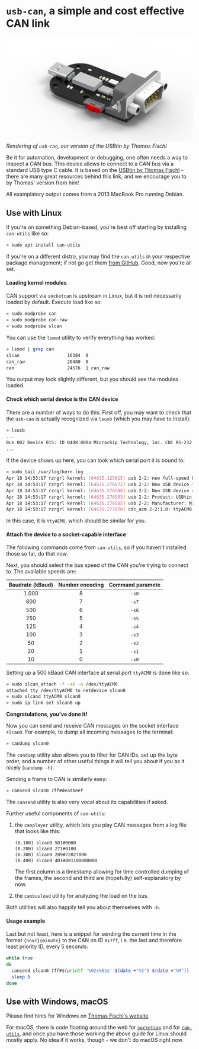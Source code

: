 # `usb-can`, a simple and cost effective CAN link

![bmc::labs `usb-can`](./pictures/render2.jpg "bmc::labs `usb-can`")
_Rendering of `usb-can`, our version of the USBtin by Thomas Fischl_

Be it for automation, development or debugging, one often needs a way to
inspect a CAN bus. This device allows to connect to a CAN bus via a standard
USB type C cable. It is based on the [USBtin by Thomas
Fischl](https://www.fischl.de/usbtin/) - there are many great resources behind
this link, and we encourage you to by Thomas' version from him!

All examplatory output comes from a 2013 MacBook Pro running Debian.


## Use with Linux
If you're on something Debian-based, you're best off starting by installing
`can-utils` like so:

```bash
» sudo apt install can-utils
```

If you're on a different distro, you may find the `can-utils` in your
respective package management; if not go get them [from
GitHub](https://github.com/linux-can/can-utils). Good, now you're all set.

#### Loading kernel modules
CAN support via `socketcan` is upstream in Linux, but it is not necessarily
loaded by default. Execute load like so:

```bash
» sudo modprobe can
» sudo modprobe can-raw
» sudo modprobe slcan
```

You can use the `lsmod` utility to verify everything has worked:

```bash
» lsmod | grep can
slcan                  16384  0
can_raw                20480  0
can                    24576  1 can_raw
```

You output may look slightly different, but you should see the modules loaded.

#### Check which serial device is the CAN device
There are a number of ways to do this. First off, you may want to check that
the `usb-can` is actually recognized via `lsusb` (which you may have to
install):

```bash
» lsusb
...
Bus 002 Device 015: ID 04d8:000a Microchip Technology, Inc. CDC RS-232 Emulation Demo
...
```

If the device shows up here, you can look which serial port it is bound to:

```bash
» sudo tail /var/log/kern.log
Apr 18 14:53:17 rzrgrl kernel: [64635.125815] usb 2-2: new full-speed USB device number 15 using xhci_hcd
Apr 18 14:53:17 rzrgrl kernel: [64635.276572] usb 2-2: New USB device found, idVendor=04d8, idProduct=000a, bcdDevice= 1.00
Apr 18 14:53:17 rzrgrl kernel: [64635.276580] usb 2-2: New USB device strings: Mfr=1, Product=2, SerialNumber=0
Apr 18 14:53:17 rzrgrl kernel: [64635.276583] usb 2-2: Product: USBtin
Apr 18 14:53:17 rzrgrl kernel: [64635.276585] usb 2-2: Manufacturer: Microchip Technology, Inc.
Apr 18 14:53:17 rzrgrl kernel: [64635.277670] cdc_acm 2-2:1.0: ttyACM0: USB ACM device
```

In this case, it is `ttyACM0`, which should be similar for you.

#### Attach the device to a socket-capable interface
The following commands come from `can-utils`, so if you haven't installed those
so far, do that now.

Next, you should select the bus speed of the CAN you're trying to connect to.
The available speeds are:

| Baudrate (kBaud) | Number encoding | Command paramete |
| :---: | :---: | :---: |
| 1.000 | 8 | `-s8` |
| 800 | 7 | `-s7` |
| 500 | 6 | `-s6` |
| 250 | 5 | `-s5` |
| 125 | 4 | `-s4` |
| 100 | 3 | `-s3` |
| 50 | 2 | `-s2` |
| 20 | 1 | `-s1` |
| 10 | 0 | `-s0` |

Setting up a 500 kBaud CAN interface at serial port `ttyACM0` is done like so:

```bash
» sudo slcan_attach -f -s6 -o /dev/ttyACM0
attached tty /dev/ttyACM0 to netdevice slcan0
» sudo slcand ttyACM0 slcan0
» sudo ip link set slcan0 up
```

**Congratulations, you've done it!**

Now you can send and receive CAN messages on the socket interface `slcan0`. For
example, to dump all incoming messages to the terminal:

```bash
» candump slcan0
```

The `candump` utility also allows you to filter for CAN IDs, set up the byte
order, and a number of other useful things it will tell you about if you as it
nicely (`candump -h`).

Sending a frame to CAN is similarly easy:

```bash
» cansend slcan0 7ff#deadbeef
```

The `cansend` utility is also very vocal about its capabilities if asked.

Further useful components of `can-utils`:

1. the `canplayer` utility, which lets you play CAN messages from a log file
    that looks like this:

    ```
    (0.100) slcan0 5D1#0000
    (0.200) slcan0 271#0100
    (0.300) slcan0 289#72027000
    (0.400) slcan0 401#081100000000
    ```

    The first column is a timestamp allowing for time controlled dumping of the
    frames, the second and third are (hopefully) self-explanatory by now.
2. the `canbusload` utility for analyzing the load on the bus.

Both utilities will also happily tell you about themselves with `-h`.

#### Usage example
Last but not least, here is a snippet for sending the current time in the
format `{hour}{minute}` to the CAN on ID `0x7ff`, i.e. the last and therefore
least priority ID, every 5 seconds:

```bash
while true
do
  cansend slcan0 7ff#$(printf '%02x%02x' $(date +"%I") $(date +"%M"))
  sleep 5
done
```


## Use with Windows, macOS

Please find hints for Windows on [Thomas Fischl's
website](https://www.fischl.de/usbtin/).

For macOS, there is code floating around the web for
[`socketcan`](https://github.com/duraki/socketcanx/) and for
[`can-utils`](https://github.com/carloop/can-utils-osx), and once you have
those working the above guide for Linux should mostly apply. No idea if it
works, though - we don't do macOS right now.
